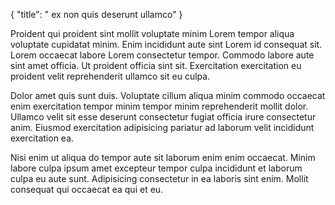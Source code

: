 {
  "title": " ex non quis deserunt ullamco"
}

Proident qui proident sint mollit voluptate minim Lorem tempor aliqua voluptate cupidatat minim. Enim incididunt aute sint Lorem id consequat sit. Lorem occaecat labore Lorem consectetur tempor. Commodo labore aute sint amet officia. Ut proident officia sint sit. Exercitation exercitation eu proident velit reprehenderit ullamco sit eu culpa.

Dolor amet quis sunt duis. Voluptate cillum aliqua minim commodo occaecat enim exercitation tempor minim tempor minim reprehenderit mollit dolor. Ullamco velit sit esse deserunt consectetur fugiat officia irure consectetur anim. Eiusmod exercitation adipisicing pariatur ad laborum velit incididunt exercitation ea.

Nisi enim ut aliqua do tempor aute sit laborum enim enim occaecat. Minim labore culpa ipsum amet excepteur tempor culpa incididunt et laborum culpa eu aute sunt. Adipisicing consectetur in ea laboris sint enim. Mollit consequat qui occaecat ea qui et eu.